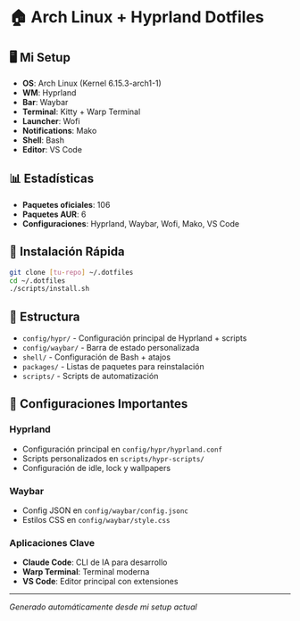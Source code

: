 # 🏠 Arch Linux + Hyprland Dotfiles

## 🖥️ Mi Setup

- **OS**: Arch Linux (Kernel 6.15.3-arch1-1)
- **WM**: Hyprland
- **Bar**: Waybar
- **Terminal**: Kitty + Warp Terminal
- **Launcher**: Wofi
- **Notifications**: Mako
- **Shell**: Bash
- **Editor**: VS Code

## 📊 Estadísticas

- **Paquetes oficiales**: 106
- **Paquetes AUR**: 6
- **Configuraciones**: Hyprland, Waybar, Wofi, Mako, VS Code

## 🚀 Instalación Rápida

```bash
git clone [tu-repo] ~/.dotfiles
cd ~/.dotfiles
./scripts/install.sh
```

## 📁 Estructura

- `config/hypr/` - Configuración principal de Hyprland + scripts
- `config/waybar/` - Barra de estado personalizada
- `shell/` - Configuración de Bash + atajos
- `packages/` - Listas de paquetes para reinstalación
- `scripts/` - Scripts de automatización

## 🔧 Configuraciones Importantes

### Hyprland
- Configuración principal en `config/hypr/hyprland.conf`
- Scripts personalizados en `scripts/hypr-scripts/`
- Configuración de idle, lock y wallpapers

### Waybar
- Config JSON en `config/waybar/config.jsonc`
- Estilos CSS en `config/waybar/style.css`

### Aplicaciones Clave
- **Claude Code**: CLI de IA para desarrollo
- **Warp Terminal**: Terminal moderna
- **VS Code**: Editor principal con extensiones

---
*Generado automáticamente desde mi setup actual*
